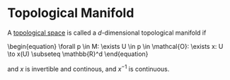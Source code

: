 # Topological Manifold

A [topological space](./Topology#topological-space) is called a $d$-dimensional topological manifold if 

\begin{equation}
\forall p \in M: \exists U \in p \in \mathcal{O}: \exists x: U \to x(U) \subseteq \mathbb{R}^d
\end{equation}
  
and $x$ is invertible and continous, and $x^{-1}$ is continuous.